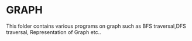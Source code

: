 # GRAPH

This folder contains various programs on graph such as BFS traversal,DFS traversal, Representation of Graph etc..